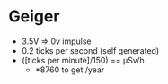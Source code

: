 # Geiger

- 3.5V => 0v impulse
- 0.2 ticks per second (self generated)
- ([ticks per minute]/150) == µSv/h
  - *8760 to get /year
